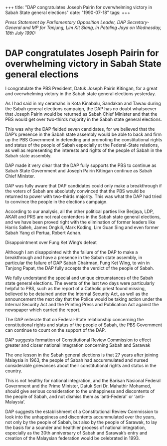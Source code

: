 +++ 
title: "DAP congratulates Joseph Pairin for overwhelming victory in Sabah State general elections"
date: "1990-07-18"
tags:
+++

_Press Statement by Parliamentary Opposition Leader, DAP Secretary-General and MP for Tanjung, Lim Kit Siang, in Petaling Jaya on Wednesday, 18th July 1990:_

# DAP congratulates Joseph Pairin for overwhelming victory in Sabah State general elections

I congratulate the PBS President, Datuk Joseph Pairin Kitingan, for a great and overwhelming victory in the Sabah state general elections yesterday.</u>

As I had said in my ceramahs in Kota Kinabalu, Sandakan and Tawau during the Sabah general elections campaign, the DAP has no doubt whatsoever that Joseph Pairin would be returned as Sabah Chief Minister and that the PBS would get over two-thirds majority in the Sabah state general elections. 

This was why the DAP fielded seven candidates, for we believed that the DAP’s presence in the Sabah state assembly would be able to back and firm up the PBS Government in defending and promoting the constitutional rights and status of the people of Sabah especially at the Federal-State relations, as well as representing the interests and rights of the people of Sabah in the Sabah state assembly.

DAP made it very clear that the DAP fully supports the PBS to continue as Sabah State Government and Joseph Pairin Kitingan continue as Sabah Chief Minister.

DAP was fully aware that DAP candidates could only make a breakthrough if the voters of Sabah are absolutely convinced that the PBS would be returned to power with two-thirds majority. This was what the DAP had tried to convince the people in the elections campaign.

According to our analysis, all the other political parties like Berjaya, LDP, AKAR and PRS are not real contenders in the Sabah state general elections, and we have been proved right with the elimination of former leaders like Harris Salleh, James Ongkili, Mark Koding, Lim Guan Sing and even former Sabah Yang di Pertua, Robert Adnan.

Disappointment over Fung Ket Wing’s defeat

Although I am disappointed with the failure of the DAP to make a breakthrough and have a presence in the Sabah state assembly, in particular the failure of DAP Sabah Chairman, Fung Ket Wing, to win in Tanjong Papat, the DAP fully accepts the verdict of the people of Sabah. 

We fully understand the special and unique circumstances of the Sabah state general elections. The events of the last two days were particularly helpful to PBS, such as the report of a Catholic priest found missing, believed to be detained under the Internal Security Act, as well as the announcement the next day that the Police would be taking action under the Internal Security Act and the Printing Press and Publication Act against the newspaper which carried the report.

The DAP reiterate that on Federal-State relationship concerning the constitutional rights and status of the people of Sabah, the PBS Government can continue to count on the support of the DAP.

DAP suggests formation of Constitutional Review Commission to effect greater and closer national integration concerning Sabah and Sarawak

The one lesson in the Sabah general elections is that 27 years after joining Malaysia in 1963, the people of Sabah had accummulated and nursed considerable grievances about their constitutional rights and status in the country. 

This is not healthy for national integration, and the Barisan Nasional Federal Government and the Prime Minister, Datuk Seri Dr. Mahathir Mohamed, should give serious consideration to the unhappiness and discontents of the people of Sabah, and not dismiss them as ‘anti-Federal’ or ‘anti-Malaysia’.

DAP suggests the establishment of a Constitutional Review Commission to look into the unhappiness and discontents accummulated over the years, not only by the people of Sabah, but also by the people of Sarawak, to lay the basis for a sounder and healthier process of national integration, especially as the 30th anniversary of Sabah and Sarawak’s entry and creation of the Malaysian federation would be celebrated in 1993.
 
